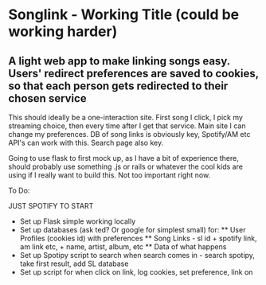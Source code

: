 # Songlink - Working Title (could be working harder)
## A light web app to make linking songs easy. Users' redirect preferences are saved to cookies, so that each person gets redirected to their chosen service

This should ideally be a one-interaction site. First song I click, I pick my streaming choice, then every time after I get that service. Main site I can change my preferences. DB of song links is obviously key, Spotify/AM etc API's can work with this. Search page also key. 

Going to use flask to first mock up, as I have a bit of experience there, should probably use something .js or rails or whatever the cool kids are using if I really want to build this. Not too important right now.

To Do:

JUST SPOTIFY TO START
* Set up Flask simple working locally
* Set up databases (ask ted? Or google for simplest small) for:
** User Profiles (cookies id) with preferences
** Song Links - sl id + spotify link, am link etc, + name, artist, album, etc
** Data of what happens
* Set up Spotipy script to search when search comes in - search spotipy, take first result, add SL database
* Set up script for when click on link, log cookies, set preference, link on